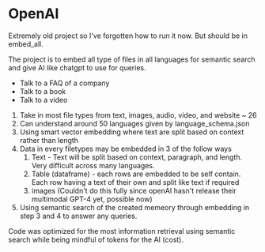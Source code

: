 # OpenAI

Extremely old project so I've forgotten how to run it now. But should be in embed_all.

The project is to embed all type of files in all languages for semantic search and give AI like chatgpt to use for queries.
- Talk to a FAQ of a company
- Talk to a book
- Talk to a video

1. Take in most file types from text, images, audio, video, and website ~ 26
2. Can understand around 50 languages given by language_schema.json
3. Using smart vector embedding where text are split based on context rather than length
4. Data in every filetypes may be embedded in 3 of the follow ways
   1. Text - Text will be split based on context, paragraph, and length. Very difficult across many languages.
   2. Table (dataframe) - each rows are embedded to be self contain. Each row having a text of their own and split like text if required
   3. images (Couldn't do this fully since openAI hasn't release their multimodal GPT-4 yet, possible now)
5. Using semantic search of the created memeory through embedding in step 3 and 4 to answer any queries.

Code was optimized for the most information retrieval using semantic search while being mindful of tokens for the AI (cost).
